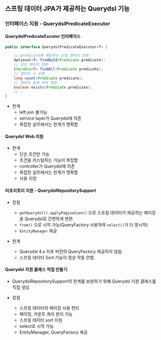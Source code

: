 ## 스프링 데이터 JPA가 제공하는 Querydsl 기능

### 인터페이스 지원 - QuerydslPredicateExecutor

#### QuerydslPredicateExcutor 인터페이스

```java
public interface QuerydslPredicateExecutor<T> {

    // predicate에 해당하는 단일 엔티티 반환
    Optional<T> findById(Predicate predicate);
    // 모든 엔티티 반환
    Iterable<T> findAll(Predicate predicate);
    // 엔티티 수 반환
    long count(Predicate predicate);
    // 엔티티 존재 여부 반환
    boolean exists(Predicate predicate);
    // …
}
```

- 한계
    - left join 불가능
    - service layer가 Querydsl에 의존
    - 복잡한 실무에서는 한계가 명확함

#### Querydsl Web 지원

- 한계
    - 단순 조건만 가능
    - 조건을 커스텀하는 기능이 복잡함
    - controller가 Querydsl에 의존
    - 복잡한 실무에서는 한계가 명확함
    - 사용 지양

#### 리포지토리 지원 - QuerydslRepositorySupport

- 장점
    - `getQuerydsl().applyPagination()` 으로 스프링 데이터가 제공하는 페이징을 Querydsl로 간편하게 변환.
    - `from()` 으로 시작 가능(QueryFactory 사용하여 `select()`가 더 명시적)
    - `EntityManager` 제공

- 한계
    - Querydsl 4.x 이후 버전의 QueryFactory 제공하지 않음.
    - 스프링 데이터 Sort 기능이 정상 작동 안함.

#### Querydsl 지원 클래스 직접 만들기

- QuerydslRepositorySupport의 한계를 보완하기 위해 Querydsl 지원 클래스를 직접 생성.

- 장점
    - 스프링 데이터의 페이징 사용 편리
    - 페이징, 카운트 쿼리 분리 가능
    - 스프링 데이터 sort 지원
    - select로 시작 가능
    - EntityManager, QueryFactory 제공
